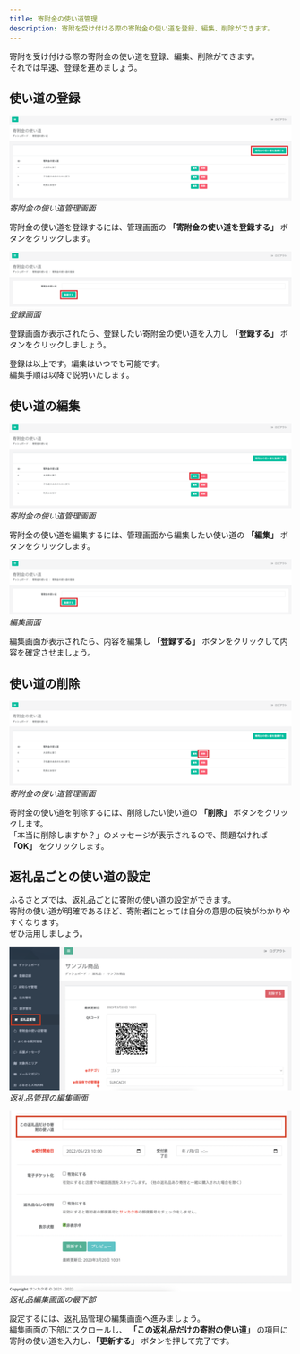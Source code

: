 ```yaml
---
title: 寄附金の使い道管理
description: 寄附を受け付ける際の寄附金の使い道を登録、編集、削除ができます。
---
```


寄附を受け付ける際の寄附金の使い道を登録、編集、削除ができます。  
それでは早速、登録を進めましょう。

## 使い道の登録

![寄附金の使い道管理画面](/src/assets/images/lg_donation_01.png)
*寄附金の使い道管理画面*

寄附金の使い道を登録するには、管理画面の **「寄附金の使い道を登録する」** ボタンをクリックします。

![登録画面](/src/assets/images/lg_donation_02.png)
*登録画面*

登録画面が表示されたら、登録したい寄附金の使い道を入力し **「登録する」** ボタンをクリックしましょう。

登録は以上です。編集はいつでも可能です。  
編集手順は以降で説明いたします。

## 使い道の編集

![寄附金の使い道管理画面](/src/assets/images/lg_donation_03.png)
*寄附金の使い道管理画面*

寄附金の使い道を編集するには、管理画面から編集したい使い道の **「編集」** ボタンをクリックします。

![編集画面](/src/assets/images/lg_donation_04.png)
*編集画面*

編集画面が表示されたら、内容を編集し **「登録する」** ボタンをクリックして内容を確定させましょう。

## 使い道の削除

![寄附金の使い道管理画面](/src/assets/images/lg_donation_05.png)
*寄附金の使い道管理画面*

寄附金の使い道を削除するには、削除したい使い道の **「削除」** ボタンをクリックします。  
「本当に削除しますか？」のメッセージが表示されるので、問題なければ **「OK」** をクリックします。

## 返礼品ごとの使い道の設定
ふるさとズでは、返礼品ごとに寄附の使い道の設定ができます。  
寄附の使い道が明確であるほど、寄附者にとっては自分の意思の反映がわかりやすくなります。  
ぜひ活用しましょう。

![返礼品管理の編集画面](/src/assets/images/lg_donation_06.png)
*返礼品管理の編集画面*

![返礼品編集画面の最下部](/src/assets/images/lg_donation_07.png)
*返礼品編集画面の最下部*

設定するには、返礼品管理の編集画面へ進みましょう。  
編集画面の下部にスクロールし、 **「この返礼品だけの寄附の使い道」** の項目に寄附の使い道を入力し、**「更新する」** ボタンを押して完了です。